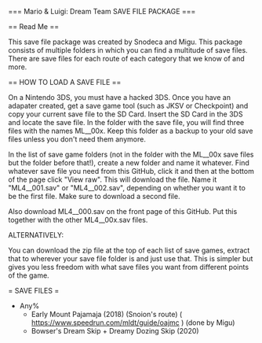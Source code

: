 === Mario & Luigi: Dream Team SAVE FILE PACKAGE ===


== Read Me ==

This save file package was created by Snodeca and Migu. This package consists of multiple folders in which you can find a multitude of save files. There are save files for each route of each category that we know of and more.


== HOW TO LOAD A SAVE FILE ==

On a Nintendo 3DS, you must have a hacked 3DS. Once you have an adapater created, get a save game tool (such as JKSV or Checkpoint) and copy your current save file to the SD Card. Insert the SD Card in the 3DS and locate the save file. In the folder with the save file, you will find three files with the names ML__00x. Keep this folder as a backup to your old save files unless you don't need them anymore.

In the list of save game folders (not in the folder with the ML__00x save files but the folder before that!), create a new folder and name it whatever. Find whatever save file you need from this GitHub, click it and then at the bottom of the page click "View raw". This will download the file. Name it "ML4__001.sav" or "ML4__002.sav", depending on whether you want it to be the first file. Make sure to download a second file.

Also download ML4__000.sav on the front page of this GitHub. Put this together with the other ML4__00x.sav files.

ALTERNATIVELY:

You can download the zip file at the top of each list of save games, extract that to wherever your save file folder is and just use that. This is simpler but gives you less freedom with what save files you want from different points of the game.

= SAVE FILES =

* Any%
	* Early Mount Pajamaja (2018) (Snoion's route) ( https://www.speedrun.com/mldt/guide/oajmc ) (done by Migu)
	* Bowser's Dream Skip + Dreamy Dozing Skip (2020)
